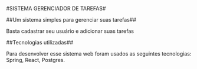 #SISTEMA GERENCIADOR DE TAREFAS#

##Um sistema simples para gerenciar suas tarefas##

Basta cadastrar seu usuário e adicionar suas tarefas

##Tecnologias utilizadas##

Para desenvolver esse sistema web foram usados as seguintes tecnologias: Spring, React, Postgres.